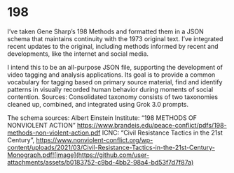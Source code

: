 # 198
I’ve taken Gene Sharp’s 198 Methods and formatted them in a JSON schema that maintains continuity with the 1973 original text. I’ve integrated recent updates to the original, including methods informed by recent and developments, like the internet and social media.  

I intend this to be an all-purpose JSON file, supporting the development of video tagging and analysis applications. Its goal is to provide a common vocabulary for tagging based on primary source material, find and identify patterns in visually recorded human behavior during moments of social contention. 
Sources: Consolidated taxonomy consists of two taxonomies cleaned up, combined, and integrated using Grok 3.0 prompts. 

The schema sources:
Albert Einstein Institute: “198 METHODS OF NONVIOLENT ACTION” https://www.brandeis.edu/peace-conflict/pdfs/198-methods-non-violent-action.pdf
ICNC: “Civil Resistance Tactics in the 21st Century”, https://www.nonviolent-conflict.org/wp-content/uploads/2021/03/Civil-Resistance-Tactics-in-the-21st-Century-Monograph.pdf![image](https://github.com/user-attachments/assets/b0183752-c9bd-4bb2-98a4-bd53f7d7f87a)

